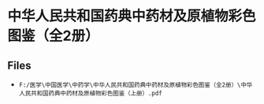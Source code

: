 # 中华人民共和国药典中药材及原植物彩色图鉴（全2册）

## Files

- `F:/医学\中国医学\中药学\中华人民共和国药典中药材及原植物彩色图鉴（全2册）\中华人民共和国药典中药材及原植物彩色图鉴（上册）.pdf`
